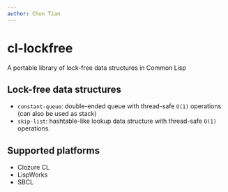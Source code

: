 ```yaml
---
author: Chun Tian
---
```


# cl-lockfree

A portable library of lock-free data structures in Common Lisp

## Lock-free data structures

- `constant-queue`: double-ended queue with thread-safe `O(1)`
  operations (can also be used as stack)
- `skip-list`: hashtable-like lookup data structure with
  thread-safe `O(1)` operations.

## Supported platforms

- Clozure CL
- LispWorks
- SBCL
